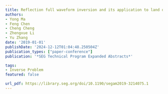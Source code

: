 ```yaml
---
title: Reflection full waveform inversion and its application to land data
authors:
- Yong Ma
- Feng Chen
- Cheng Cheng
- Zhengxue Li
- Yu Zhang
date: '2019-01-01'
publishDate: '2024-12-12T01:04:48.250504Z'
publication_types: ["paper-conference"]
publication: '*SEG Technical Program Expanded Abstracts*'

tags:
- Inverse Problem
featured: false

url_pdf: https://library.seg.org/doi/10.1190/segam2019-3214075.1
---
```

